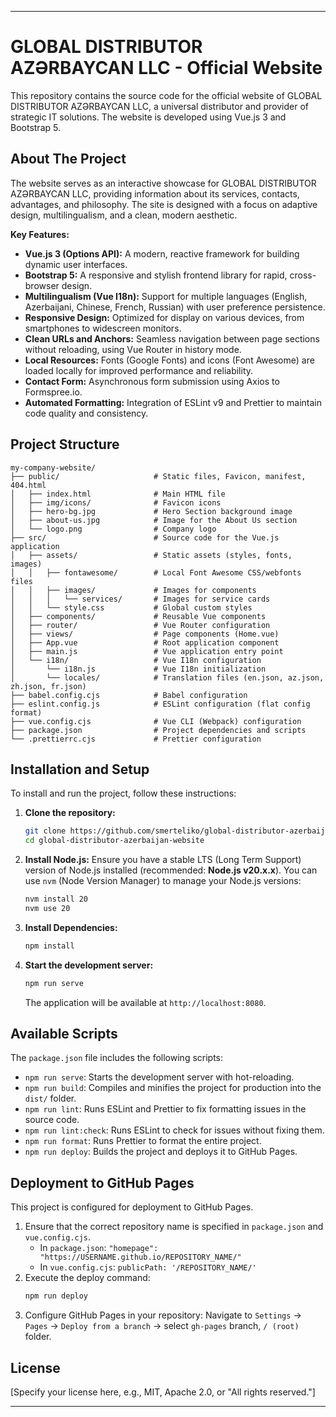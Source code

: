 
-----

# GLOBAL DISTRIBUTOR AZƏRBAYCAN LLC - Official Website

This repository contains the source code for the official website of GLOBAL DISTRIBUTOR AZƏRBAYCAN LLC, a universal distributor and provider of strategic IT solutions. The website is developed using Vue.js 3 and Bootstrap 5.

## About The Project

The website serves as an interactive showcase for GLOBAL DISTRIBUTOR AZƏRBAYCAN LLC, providing information about its services, contacts, advantages, and philosophy. The site is designed with a focus on adaptive design, multilingualism, and a clean, modern aesthetic.

**Key Features:**

* **Vue.js 3 (Options API):** A modern, reactive framework for building dynamic user interfaces.
* **Bootstrap 5:** A responsive and stylish frontend library for rapid, cross-browser design.
* **Multilingualism (Vue I18n):** Support for multiple languages (English, Azerbaijani, Chinese, French, Russian) with user preference persistence.
* **Responsive Design:** Optimized for display on various devices, from smartphones to widescreen monitors.
* **Clean URLs and Anchors:** Seamless navigation between page sections without reloading, using Vue Router in history mode.
* **Local Resources:** Fonts (Google Fonts) and icons (Font Awesome) are loaded locally for improved performance and reliability.
* **Contact Form:** Asynchronous form submission using Axios to Formspree.io.
* **Automated Formatting:** Integration of ESLint v9 and Prettier to maintain code quality and consistency.

## Project Structure

```
my-company-website/
├── public/                     # Static files, Favicon, manifest, 404.html
│   ├── index.html              # Main HTML file
│   ├── img/icons/              # Favicon icons
│   ├── hero-bg.jpg             # Hero Section background image
│   ├── about-us.jpg            # Image for the About Us section
│   └── logo.png                # Company logo
├── src/                        # Source code for the Vue.js application
│   ├── assets/                 # Static assets (styles, fonts, images)
│   │   ├── fontawesome/        # Local Font Awesome CSS/webfonts files
│   │   ├── images/             # Images for components
│   │   │   └── services/       # Images for service cards
│   │   └── style.css           # Global custom styles
│   ├── components/             # Reusable Vue components
│   ├── router/                 # Vue Router configuration
│   ├── views/                  # Page components (Home.vue)
│   ├── App.vue                 # Root application component
│   ├── main.js                 # Vue application entry point
│   └── i18n/                   # Vue I18n configuration
│       └── i18n.js             # Vue I18n initialization
│       └── locales/            # Translation files (en.json, az.json, zh.json, fr.json)
├── babel.config.cjs            # Babel configuration
├── eslint.config.js            # ESLint configuration (flat config format)
├── vue.config.cjs              # Vue CLI (Webpack) configuration
├── package.json                # Project dependencies and scripts
└── .prettierrc.cjs             # Prettier configuration
```

## Installation and Setup

To install and run the project, follow these instructions:

1.  **Clone the repository:**

    ```bash
    git clone https://github.com/smerteliko/global-distributor-azerbaijan-website.git
    cd global-distributor-azerbaijan-website
    ```

2.  **Install Node.js:**
    Ensure you have a stable LTS (Long Term Support) version of Node.js installed (recommended: **Node.js v20.x.x**). You can use `nvm` (Node Version Manager) to manage your Node.js versions:

    ```bash
    nvm install 20
    nvm use 20
    ```

3.  **Install Dependencies:**

    ```bash
    npm install
    ```

4.  **Start the development server:**

    ```bash
    npm run serve
    ```

    The application will be available at `http://localhost:8080`.

## Available Scripts

The `package.json` file includes the following scripts:

* `npm run serve`: Starts the development server with hot-reloading.
* `npm run build`: Compiles and minifies the project for production into the `dist/` folder.
* `npm run lint`: Runs ESLint and Prettier to fix formatting issues in the source code.
* `npm run lint:check`: Runs ESLint to check for issues without fixing them.
* `npm run format`: Runs Prettier to format the entire project.
* `npm run deploy`: Builds the project and deploys it to GitHub Pages.

## Deployment to GitHub Pages

This project is configured for deployment to GitHub Pages.

1.  Ensure that the correct repository name is specified in `package.json` and `vue.config.cjs`.
    * In `package.json`: `"homepage": "https://USERNAME.github.io/REPOSITORY_NAME/"`
    * In `vue.config.cjs`: `publicPath: '/REPOSITORY_NAME/'`
2.  Execute the deploy command:
    ```bash
    npm run deploy
    ```
3.  Configure GitHub Pages in your repository: Navigate to `Settings` -\> `Pages` -\> `Deploy from a branch` -\> select `gh-pages` branch, `/ (root)` folder.

## License

[Specify your license here, e.g., MIT, Apache 2.0, or "All rights reserved."]

-----